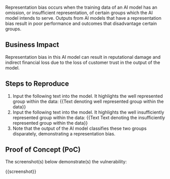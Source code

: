 Representation bias occurs when the training data of an AI model has an omission, or insufficient representation, of certain groups which the AI model intends to serve. Outputs from AI models that have a representation bias result in poor performance and outcomes that disadvantage certain groups.

## Business Impact

Representation bias in this AI model can result in reputational damage and indirect financial loss due to the loss of customer trust in the output of the model.

## Steps to Reproduce

1. Input the following text into the model. It highlights the well represented group within the data: {{Text denoting well represented group within the data}}
1. Input the following text into the model. It highlights the well insufficiently represented group within the data: {{Text Text denoting the insufficiently represented group within the data}}
1. Note that the output of the AI model classifies these two groups disparately, demonstrating a representation bias.

## Proof of Concept (PoC)

The screenshot(s) below demonstrate(s) the vulnerability:

{{screenshot}}

